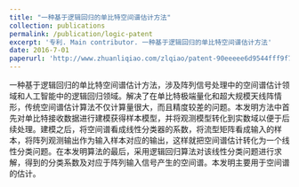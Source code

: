 ```yaml
---
title: "一种基于逻辑回归的单比特空间谱估计方法"
collection: publications
permalink: /publication/logic-patent
excerpt: '专利. Main contributor. 一种基于逻辑回归的单比特空间谱估计方法'
date: 2016-7-01
paperurl: 'http://www.zhuanliqiao.com/zlqiao/patent-90eeeee6d9544fff9f794c312f19c0b0.html'
---
```

一种基于逻辑回归的单比特空间谱估计方法，涉及阵列信号处理中的空间谱估计领域和人工智能中的逻辑回归领域。解决了在单比特极端量化和超大规模天线阵情形，传统空间谱估计算法不仅计算量很大，而且精度较差的问题。本发明方法中首先对单比特接收数据进行建模获得样本模型，并将观测模型转化到实数域以便于后续处理。建模之后，将空间谱看成线性分类器的系数，将流型矩阵看成输入的样本，将阵列观测输出作为输入样本对应的输出，这样就把空间谱估计转化为一个线性分类问题。在本发明算法的最后，采用逻辑回归算法对该线性分类问题进行求解，得到的分类系数及对应于阵列输入信号产生的空间谱。本发明主要用于空间谱的估计。
